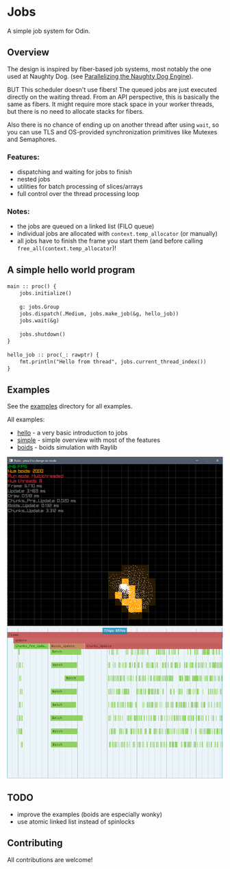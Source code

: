 # Jobs
A simple job system for Odin.

## Overview

The design is inspired by fiber-based job systems, most notably the one used at Naughty Dog.
(see [Parallelizing the Naughty Dog Engine](https://www.gdcvault.com/play/1022186/Parallelizing-the-Naughty-Dog-Engine)).

BUT This scheduler doesn't use fibers! The queued jobs are just executed directly on the waiting thread.
From an API perspective, this is basically the same as fibers.
It might require more stack space in your worker threads, but there is no need to allocate stacks for fibers.

Also there is no chance of ending up on another thread after using `wait`, so you can use TLS
and OS-provided synchronization primitives like Mutexes and Semaphores.

### Features:
- dispatching and waiting for jobs to finish
- nested jobs
- utilities for batch processing of slices/arrays
- full control over the thread processing loop

### Notes:
- the jobs are queued on a linked list (FILO queue)
- individual jobs are allocated with `context.temp_allocator` (or manually)
- all jobs have to finish the frame you start them (and before calling `free_all(context.temp_allocator`)!

## A simple hello world program
```odin
main :: proc() {
    jobs.initialize()

    g: jobs.Group
    jobs.dispatch(.Medium, jobs.make_job(&g, hello_job))
    jobs.wait(&g)

    jobs.shutdown()
}

hello_job :: proc(_: rawptr) {
    fmt.println("Hello from thread", jobs.current_thread_index())
}

```

## Examples
See the [examples](examples/) directory for all examples.

All examples:
- [hello](examples/hello/hello.odin) - a very basic introduction to jobs
- [simple](examples/simple/simple.odin) - simple overview with most of the features
- [boids](examples/boids/boids.odin) - boids simulation with Raylib

![boids](misc/boids.png)
![boids](misc/boids_spall.png)

## TODO
- improve the examples (boids are especially wonky)
- use atomic linked list instead of spinlocks

## Contributing
All contributions are welcome!
